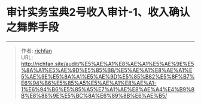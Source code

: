 # 审计实务宝典2号收入审计-1、收入确认之舞弊手段



---

> 作者: [richfan](https://richfan.site/)  
> URL: http://richfan.site/audit/%E5%AE%A1%E8%AE%A1%E5%AE%9E%E5%8A%A1%E5%AE%9D%E5%85%B8/%E5%AE%A1%E8%AE%A1%E5%AE%9E%E5%8A%A1%E5%AE%9D%E5%85%B82%E5%8F%B7%E6%94%B6%E5%85%A5%E5%AE%A1%E8%AE%A1-1%E6%94%B6%E5%85%A5%E7%A1%AE%E8%AE%A4%E4%B9%8B%E8%88%9E%E5%BC%8A%E6%89%8B%E6%AE%B5/  


